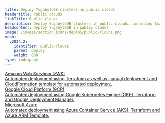 ```yaml
---
title: Deploy YugabyteDB clusters in public clouds
headerTitle: Public clouds
linkTitle: Public clouds
description: Deploy YugabyteDB clusters in public clouds, including Amazon Web Services (AWS), Google Cloud Platform (GCP), and Microsoft Azure.
headcontent: Deploy YugabyteDB in public clouds
image: /images/section_icons/deploy/public-clouds.png
menu:
  v2024.2:
    identifier: public-clouds
    parent: deploy
    weight: 630
type: indexpage
---
```

<div class="row">
    <div class="col-12 col-md-6 col-lg-12 col-xl-6">
    <a class="section-link icon-offset" href="aws/cloudformation/">
      <div class="head">
        <div class="icon">
          <i class="fa-brands fa-aws"></i>
        </div>
        <div class="title">Amazon Web Services (AWS)</div>
      </div>
      <div class="body">
        Automated deployment using Terraform as well as manual deployment and CloudFormation template for automated deployment.
      </div>
    </a>
  </div>

  <div class="col-12 col-md-6 col-lg-12 col-xl-6">
    <a class="section-link icon-offset" href="gcp/terraform/">
      <div class="head">
        <div class="icon">
          <i class="fa-brands fa-google"></i>
        </div>
        <div class="title">Google Cloud Platform (GCP)</div>
      </div>
      <div class="body">
        Automated deployment using Google Kubernetes Engine (GKE), Terraform and Google Deployment Manager.
      </div>
    </a>
  </div>

  <div class="col-12 col-md-6 col-lg-12 col-xl-6">
    <a class="section-link icon-offset" href="azure/azure-arm/">
      <div class="head">
        <div class="icon">
          <i class="icon-azure"></i>
        </div>
        <div class="title">Microsoft Azure</div>
      </div>
      <div class="body">
        Automated deployment using Azure Container Service (AKS), Terraform and Azure ARM Template.
      </div>
    </a>
  </div>
</div>
